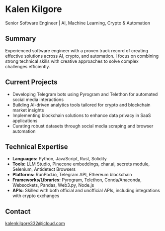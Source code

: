 # Kalen Kilgore
Senior Software Engineer | AI, Machine Learning, Crypto & Automation

## Summary
Experienced software engineer with a proven track record of creating effective solutions across AI, crypto, and automation. I focus on combining strong technical skills with creative approaches to solve complex challenges efficiently.

## Current Projects
- Developing Telegram bots using Pyrogram and Telethon for automated social media interactions
- Building AI-driven analytics tools tailored for crypto and blockchain market insights
- Implementing blockchain solutions to enhance data privacy in SaaS applications
- Curating robust datasets through social media scraping and browser automation

## Technical Expertise
- **Languages:** Python, JavaScript, Rust, Solidity
- **Tools:** LLM Studio, Pinecone embeddings, char.ai, secrets module, Selenium, Antidetect Browsers
- **Platforms:** RunPod.io, Telegram API, Ethereum blockchain
- **Frameworks/Libraries:** Pyrogram, Telethon, Conda/Anaconda, Websockets, Pandas, Web3.py, Node.js
- **APIs:** Skilled with both official and unofficial APIs, including integrations with crypto exchanges

## Contact
kalenkilgore332@icloud.com

